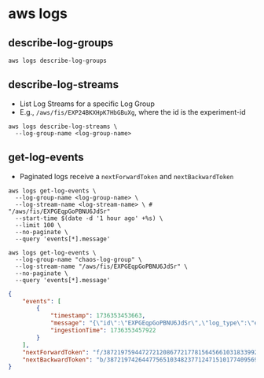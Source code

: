 # aws logs

## describe-log-groups

```shell
aws logs describe-log-groups
```

## describe-log-streams

- List Log Streams for a specific Log Group
- E.g., `/aws/fis/EXP24BKXHpK7HbGBuXg`, where the id is the experiment-id

```shell
aws logs describe-log-streams \
  --log-group-name <log-group-name>
```

## get-log-events

- Paginated logs receive a `nextForwardToken` and `nextBackwardToken`

```shell
aws logs get-log-events \
  --log-group-name <log-group-name> \
  --log-stream-name <log-stream-name> \ # "/aws/fis/EXPGEqpGoPBNU6JdSr"
  --start-time $(date -d '1 hour ago' +%s) \
  --limit 100 \
  --no-paginate \
  --query 'events[*].message'

aws logs get-log-events \
  --log-group-name "chaos-log-group" \
  --log-stream-name "/aws/fis/EXPGEqpGoPBNU6JdSr" \
  --no-paginate \
  --query 'events[*].message'
```

```json
{
    "events": [
        {
            "timestamp": 1736353453663,
            "message": "{\"id\":\"EXPGEqpGoPBNU6JdSr\",\"log_type\":\"experiment-end\",\"event_timestamp\":\"2025-01-08T16:24:13.663Z\",\"version\":\"2\",\"details\":{\"experiment_end_time\":\"2025-01-08T16:24:13.645Z\",\"experiment_state\":{\"status\":\"completed\",\"reason\":\"Experiment completed.\"}}}",
            "ingestionTime": 1736353457922
        }
    ],
    "nextForwardToken": "f/38721975944727212086772177815645661031833992941095157760/s",
    "nextBackwardToken": "b/38721974264477565103482377124715101774095691139494445056/s"
}
```
